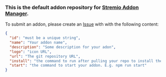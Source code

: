 ### This is the default addon repository for [Stremio Addon Manager](https://github.com/rleroi/stremio-addon-manager).

To submit an addon, please create an [Issue](https://github.com/rleroi/stremio-addon-manager-repository/issues/new) with with the following content:
```json
{
  "id": "must be a unique string",
  "name": "Your addon name",
  "description": "Some description for your adon",
  "logo": "icon URL",
  "url": "The git repository URL",
  "install": "the command to run after pulling your repo to install the addon. E.g. npm install",
  "start": "the command to start your addon. E.g. npm run start"
}
```

